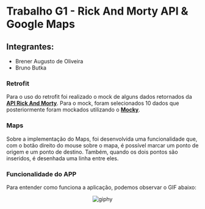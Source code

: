 # Trabalho G1 - Rick And Morty API & Google Maps

## Integrantes:
- Brener Augusto de Oliveira
- Bruno Butka

### Retrofit
Para o uso do retrofit foi realizado o mock de alguns dados retornados da [<b>API Rick And Morty</b>](https://rickandmortyapi.com/). Para o mock, foram selecionados 10 dados que posteriormente foram mockados utilizando o [<b>Mocky</b>](https://designer.mocky.io/).

### Maps
Sobre a implementação do Maps, foi desenvolvida uma funcionalidade que, com o botão direito do mouse sobre o mapa, é possível marcar um ponto de origem e um ponto de destino. Também, quando os dois pontos são inseridos, é desenhada uma linha entre eles.

### Funcionalidade do APP
Para entender como funciona a aplicação, podemos observar o GIF abaixo:

<div align="center">

  ![giphy](https://user-images.githubusercontent.com/58181398/235268576-69b08192-2d67-4792-8dfa-7e0c6451c9d3.gif)
  
</div>
